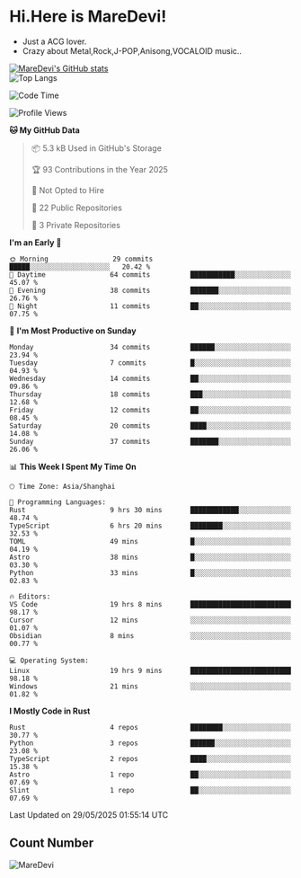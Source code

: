 # Hi.Here is MareDevi!

- Just a ACG lover.
- Crazy about Metal,Rock,J-POP,Anisong,VOCALOID music..

[![MareDevi's GitHub stats](https://github-readme-stats.vercel.app/api?username=MareDevi&show_icons=true&theme=algolia)](https://github.com/anuraghazra/github-readme-stats)  
![Top Langs](https://github-readme-stats.vercel.app/api/top-langs/?username=MareDevi&layout=compact&theme=algolia)

<!--START_SECTION:waka-->
![Code Time](http://img.shields.io/badge/Code%20Time-195%20hrs%208%20mins-blue)

![Profile Views](http://img.shields.io/badge/Profile%20Views-0-blue)

**🐱 My GitHub Data** 

> 📦 5.3 kB Used in GitHub's Storage 
 > 
> 🏆 93 Contributions in the Year 2025
 > 
> 🚫 Not Opted to Hire
 > 
> 📜 22 Public Repositories 
 > 
> 🔑 3 Private Repositories 
 > 
**I'm an Early 🐤** 

```text
🌞 Morning                29 commits          █████░░░░░░░░░░░░░░░░░░░░   20.42 % 
🌆 Daytime                64 commits          ███████████░░░░░░░░░░░░░░   45.07 % 
🌃 Evening                38 commits          ███████░░░░░░░░░░░░░░░░░░   26.76 % 
🌙 Night                  11 commits          ██░░░░░░░░░░░░░░░░░░░░░░░   07.75 % 
```
📅 **I'm Most Productive on Sunday** 

```text
Monday                   34 commits          ██████░░░░░░░░░░░░░░░░░░░   23.94 % 
Tuesday                  7 commits           █░░░░░░░░░░░░░░░░░░░░░░░░   04.93 % 
Wednesday                14 commits          ██░░░░░░░░░░░░░░░░░░░░░░░   09.86 % 
Thursday                 18 commits          ███░░░░░░░░░░░░░░░░░░░░░░   12.68 % 
Friday                   12 commits          ██░░░░░░░░░░░░░░░░░░░░░░░   08.45 % 
Saturday                 20 commits          ████░░░░░░░░░░░░░░░░░░░░░   14.08 % 
Sunday                   37 commits          ███████░░░░░░░░░░░░░░░░░░   26.06 % 
```


📊 **This Week I Spent My Time On** 

```text
🕑︎ Time Zone: Asia/Shanghai

💬 Programming Languages: 
Rust                     9 hrs 30 mins       ████████████░░░░░░░░░░░░░   48.74 % 
TypeScript               6 hrs 20 mins       ████████░░░░░░░░░░░░░░░░░   32.53 % 
TOML                     49 mins             █░░░░░░░░░░░░░░░░░░░░░░░░   04.19 % 
Astro                    38 mins             █░░░░░░░░░░░░░░░░░░░░░░░░   03.30 % 
Python                   33 mins             █░░░░░░░░░░░░░░░░░░░░░░░░   02.83 % 

🔥 Editors: 
VS Code                  19 hrs 8 mins       █████████████████████████   98.17 % 
Cursor                   12 mins             ░░░░░░░░░░░░░░░░░░░░░░░░░   01.07 % 
Obsidian                 8 mins              ░░░░░░░░░░░░░░░░░░░░░░░░░   00.77 % 

💻 Operating System: 
Linux                    19 hrs 9 mins       █████████████████████████   98.18 % 
Windows                  21 mins             ░░░░░░░░░░░░░░░░░░░░░░░░░   01.82 % 
```

**I Mostly Code in Rust** 

```text
Rust                     4 repos             ████████░░░░░░░░░░░░░░░░░   30.77 % 
Python                   3 repos             ██████░░░░░░░░░░░░░░░░░░░   23.08 % 
TypeScript               2 repos             ████░░░░░░░░░░░░░░░░░░░░░   15.38 % 
Astro                    1 repo              ██░░░░░░░░░░░░░░░░░░░░░░░   07.69 % 
Slint                    1 repo              ██░░░░░░░░░░░░░░░░░░░░░░░   07.69 % 
```




 Last Updated on 29/05/2025 01:55:14 UTC
<!--END_SECTION:waka-->

## Count Number
![MareDevi](https://count.getloli.com/get/@maredevi?theme=moebooru-h)  

<!---
MareDevi/MareDevi is a ✨ special ✨ repository because its `README.md` (this file) appears on your GitHub profile.
You can click the Preview link to take a look at your changes.
--->

